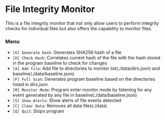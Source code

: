 # File Integrity Monitor
This is a file integrity monitor that not only allow users to perform integrity checks for individual files but also offers the capability to monitor files.


### Menu
- `[G] Generate Hash`: Generates SHA256 hash of a file
- `[H] Check Hash`: Correlates current hash of the file with the hash stored in the program baseline to check for changes
- `[A] Add file`: Add file to directories to monitor list(./data/dirs.json) and baseline(./data/baseline.json)
- `[F] Full Scan`: Generates program baseline based on the directories listed in dirs.json
- `[M] Monitor Mode`: Program enter monitor mode by listening for any event generated by any file in baseline(./data/baseline.json)
- `[S] Show Alerts`: Show alerts of file events detected
- `[C] Clear Data`: Removes all data files(./data)
- `[Q] Quit`: Stops program
